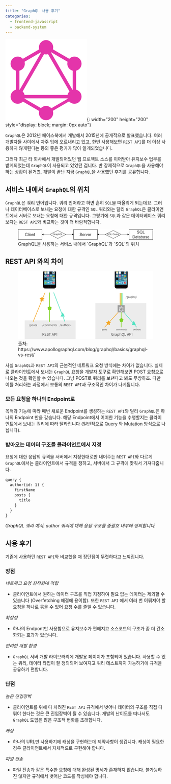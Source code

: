 ```yaml
---
title: "GraphQL 사용 후기"
categories:
  - frontend-javascript
  - backend-system
---
```


![GraphQL icon](/images/icons/graphql.svg){: width="200" height="200" style="display: block; margin: 0px auto"}

<!--excerpt open-->

`GraphQL`은 2012년 페이스북에서 개발해서 2015년에 공개적으로 발표했습니다. 여러 개발자들 사이에서 자주 입에 오르내리고 있고, 한번 사용해보면 `REST API`를 더 이상 사용하지 않게된다는 등의 좋은 평가가 많아 알게되었습니다.

그러다 최근 타 회사에서 개발되어있던 웹 프로젝트 소스를 이어받아 유지보수 업무를 받게되었는데 `GraphQL`이 사용되고 있었던 겁니다. 반 강제적으로 `GraphQL`을 사용해야 하는 상황이 된거죠. 개발이 끝난 지금 `GraphQL`을 사용했던 후기를 공유합니다.

<!--excerpt close-->

## 서비스 내에서 `GraphQL`의 위치

`GraphQL`은 쿼리 언어입니다. 쿼리 언어라고 하면 흔히 `SQL`을 떠올리게 되는데요. 그러나 데이터베이스로 보내는 요청에 대한 규격인 `SQL` 쿼리와는 달리 `GraphQL`은 클라이언트에서 서버로 보내는 요청에 대한 규격입니다. 그렇기에 `SQL`과 같은 데이터베이스 쿼리 보다는 `REST API`와 비교하는 것이 더 바람직합니다.

<figure>
  <img src="/images/4/2.png" alt="image2">
  <figcaption>GraphQL을 사용하는 서비스 내에서 `GraphQL`과 `SQL`의 위치</figcaption>
</figure>

## REST API 와의 차이

<figure>
  <img src="/images/4/1.png" alt="image1">
  <figcaption>출처: https://www.apollographql.com/blog/graphql/basics/graphql-vs-rest/</figcaption>
</figure>

사실 `GraphQL`과 `REST API`의 근본적인 네트워크 요청 방식에는 차이가 없습니다. 실제로 클라이언트에서 보내는 `GraphQL` 요청을 개발자 도구로 확인해보면 POST 요청으로 나오는 것을 확인할 수 있습니다. 그냥 POST로 쿼리를 보낸다고 봐도 무방하죠. 다만 이를 처리하는 과정에서 보통의 `REST API`과 구조적인 차이가 나게됩니다.

### 모든 요청을 하나의 Endpoint로

목적과 기능에 따라 매번 새로운 Endpoint를 생성하는 `REST API`와 달리 `GraphQL`은 하나의 Endpoint 만을 갖습니다. 해당 Endpoint에서 어떠한 기능을 수행할지는 클라이언트에서 보내는 쿼리에 따라 달라집니다 (일반적으로 Query 와 Mutation 방식으로 나뉩니다).

### 받아오는 데이터 구조를 클라이언트에서 지정

요청에 대한 응답의 규격을 서버에서 지정한대로만 내어주는 `REST API`와 다르게 `GraphQL`에서는 클라이언트에서 규격을 정하고, 서버에서 그 규격에 맞춰서 가져다줍니다.

```
query {
  author(id: 1) {
    firstName
    posts {
      title
    }
  }
}
```

_GraphQL 쿼리 예시: author 쿼리에 대해 응답 구조를 중괄호 내부에 정의합니다._

## 사용 후기

기존에 사용하던 `REST API`와 비교했을 때 장단점이 뚜렷하다고 느껴집니다.

### 장점

_네트워크 요청 최적화에 적합_

- 클라이언트에서 원하는 데이터 구조를 직접 지정하여 필요 없는 데이터는 제외할 수 있습니다 (Overfetching 해결에 용이함). 또한 `REST API` 에서 여러 번 이뤄져야 할 요청을 하나로 묶을 수 있어 요청 수를 줄일 수 있습니다.

_확장성_

- 하나의 Endpont만 사용함으로 유지보수가 편해지고 소스코드의 구조가 좀 더 간소화되는 효과가 있습니다.

_편리한 개발 환경_

- `GraphQL` 서버 개발 라이브러리에 개발용 페이지가 포함되어 있습니다. 사용할 수 있는 쿼리, 데이터 타입이 잘 정의되어 보여지고 쿼리 테스트까지 가능하기에 규격을 공유하기 편합니다.

### 단점

_높은 진입장벽_

- 클라이언트를 위해 다 차려진 `REST API` 규격에서 벗어나 데이터의 구조를 직접 다뤄야 한다는 것은 큰 진입장벽이 될 수 있습니다. 개발의 난이도를 떠나서도 `GraphQL` 도입은 많은 구조적 변화를 초래합니다.

_캐싱_

- 하나의 URL만 사용하기에 캐싱을 구현하는데 제약사항이 생깁니다. 캐싱이 필요한 경우 클라이언트에서 자체적으로 구현해야 합니다.

_파일 전송_

- 파일 전송과 같은 특수한 요청에 대해 완성된 명세가 존재하지 않습니다. 불가능하진 않지만 규격에서 벗어난 코드를 작성해야 합니다.